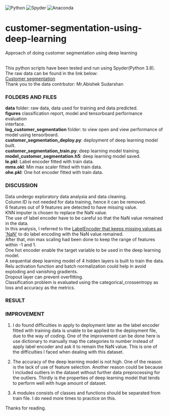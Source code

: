 ![Python](https://img.shields.io/badge/python-3670A0?style=for-the-badge&logo=python&logoColor=ffdd54)
![Spyder](https://img.shields.io/badge/Spyder-838485?style=for-the-badge&logo=spyder%20ide&logoColor=maroon)
![Anaconda](https://img.shields.io/badge/Anaconda-%2344A833.svg?style=for-the-badge&logo=anaconda&logoColor=white)

# customer-segmentation-using-deep-learning
Approach of doing customer segmentation using deep learning

<br>This python scripts have been tested and run using Spyder(Python 3.8).
<br>The raw data can be found in the link below:
<br>[Customer segmentation](https://www.kaggle.com/datasets/abisheksudarshan/customer-segmentation)
<br>Thank you to the data contrbutor: Mr.Abishek Sudarshan

### FOLDERS AND FILES
**data** folder: raw data, data used for training and data predicted.
<br>**figures** classification report, model and tensorboard performance evaluation <br>interface.
<br>**log_customer_segmentation** folder: to view open and view performance of model using tensorboard.
<br>**customer_segmentation_deploy.py**: deployment of deep learning model built.
<br>**customer_segmentation_train.py**: deep learning model training.
<br>**model_customer_segmentation.h5**: deep learning model saved.
<br>**le.pkl**: Label encoder fitted with train data.
<br>**mms.okl**: Min max scaler fitted with train data.
<br>**ohe.pkl**: One hot encoder fitted with train data.

### DISCUSSION
Data undergo exploratory data analysia and data cleaning.
<br>Column ID is not needed for data training, hence it can be removed.
<br>6 features out of 9 features are detected to have missing value.
<br>KNN imputer is chosen to replace the NaN value.
<br>The use of label encoder have to be careful so that the NaN value remained in the data.
<br>In this analysis, I referred to the [LabelEncoder that keeps missing values as 'NaN'](https://localcoder.org/labelencoder-that-keeps-missing-values-as-nan) to do label encoding with the NaN value remained. 
<br>After that, min max scaling had been done to keep the range of features within -1 and 1. 
<br>One hot encoder enable the target variable to be used in the deep learning model.
<br>A sequential deep learning model of 4 hidden layers is built to train the data.
<br>Relu activation function and batch normalization could help in avoid exploding and vanishing gradients.
<br>Dropout layer can prevent overfitting.
<br>Classification problem is evaluated using the categorical_crossentropy as loss and accuracy as the metrics.


### RESULT




### IMPROVEMENT
1. I do found difficulties in apply to deployment later as the label encoder fitted with training data is unable to be applied to the deployment file, due to the way of coding. One of the improvement can be done here is use dictionary to manually map the categories to number instead of apply label encoder and ask it to remain the NaN value. This is one of the difficulties I faced when dealing with this dataset. 

2. The accuracy of the deep learning model is not high. One of the reason is the lack of use of feature selection. Another reason could be because I included outliers in the dataset without further data preprocessing for the outliers. Thirdly is the properties of deep learning model that tends to perform well with huge amount of dataset.

3. A modules consists of classes and functions should be separated from train file. I do need more times to practice on this.



Thanks for reading.
